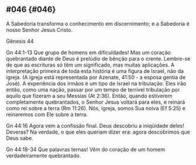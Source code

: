 ## #046 {#046}

A Sabedoria transforma o conhecimento em discernimento; e a Sabedoria é nosso Senhor Jesus Cristo.

Gênesis 44

Gn 44:1-13 Que grupo de homens em dificuldades! Mas um coração quebrantado diante de Deus é prelúdio de bênção para o crente. Lembre-se de que as escrituras só têm um significado, mas muitas aplicações. A interpretação primeira de toda esta história é uma figura de Israel, não da igreja. (A igreja está representada por Azenate, 41:50 - a esposa gentia de José). A experiência dos irmãos é um tipo de Israel na tribulação. Eles irão então, como uma nação, passar por um tempo de terrível tribulação por aquilo que fizeram a seu Messias (At 2:36). Então, quando estiverem completamente quebrantados, o Senhor Jesus voltará para eles, e reinará como rei sobre a terra (Rm 11:26). Nós, igreja, somos Sua noiva (Ef 5:25) e reinaremos com Ele sobre a terra.

Gn 44:16 Agora vem a confissão final. Deus descobriu a iniqüidade deles! Deveras? Na verdade, o que eles queriam dizer era: agora descobrimos que Deus sabe.

Gn 44:18-34 Que palavras ternas! Vêm do coração de um homem verdadeiramente quebrantado.